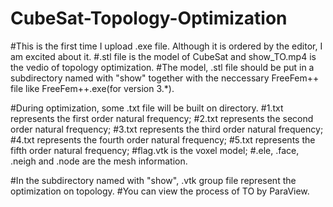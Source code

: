 # CubeSat-Topology-Optimization
#This is the first time I upload .exe file. Although it is ordered by the editor, I am excited about it.
#.stl file is the model of CubeSat and show_TO.mp4 is the vedio of topology optimization.
#The model, .stl file should be put in a subdirectory named with "show" together with the neccessary FreeFem++ file like FreeFem++.exe(for version 3.*).

#During optimization, some .txt file will be built on directory. 
#1.txt represents the first order natural frequency;
#2.txt represents the second order natural frequency;
#3.txt represents the third order natural frequency;
#4.txt represents the fourth order natural frequency;
#5.txt represents the fifth order natural frequency;
#flag.vtk is the voxel model;
#.ele, .face, .neigh and .node are the mesh information.

#In the subdirectory named with "show", .vtk group file represent the optimization on topology. 
#You can view the process of TO by ParaView.
